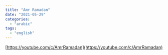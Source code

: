 ```yaml
---
title: "Amr Ramadan"
date: "2021-05-29"
categories:
  - "arabic"
tags:
  - "english"
---
```


[https://youtube.com/c/AmrRamadan](https://youtube.com/c/AmrRamadan)
